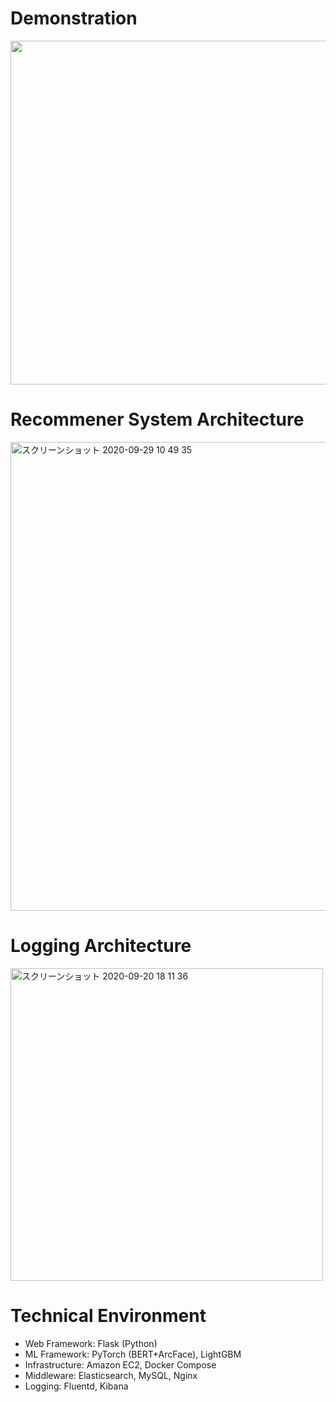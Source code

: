 # Demonstration

<img src="https://user-images.githubusercontent.com/46510874/93713237-7895bf00-fb95-11ea-8f8a-2c35068cd9ef.gif" width="550">


# Recommener System Architecture

<img width="750" alt="スクリーンショット 2020-09-29 10 49 35" src="https://user-images.githubusercontent.com/46510874/94503468-84424f00-0241-11eb-8898-b3ad2c667de5.png">

# Logging Architecture

<img width="500" alt="スクリーンショット 2020-09-20 18 11 36" src="https://user-images.githubusercontent.com/46510874/93707843-ca761f00-fb6c-11ea-9c66-651a944dac6b.png">

# Technical Environment
 - Web Framework: Flask (Python)
 - ML Framework: PyTorch (BERT+ArcFace), LightGBM
 - Infrastructure: Amazon EC2, Docker Compose
 - Middleware: Elasticsearch, MySQL, Nginx
 - Logging: Fluentd, Kibana
